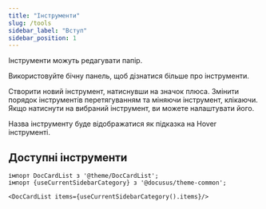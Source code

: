 ```yaml
---
title: "Інструменти"
slug: /tools
sidebar_label: "Вступ"
sidebar_position: 1
---
```



Інструменти можуть редагувати папір.

Використовуйте бічну панель, щоб дізнатися більше про інструменти.

Створити новий інструмент, натиснувши на значок плюса. Змінити порядок інструментів перетягуванням та міняючи інструмент, клікаючи. Якщо натиснути на вибраний інструмент, ви можете налаштувати його.

Назва інструменту буде відображатися як підказка на Hover інструменті.

## Доступні інструменти

```mdx-code-block
імпорт DocCardList з '@theme/DocCardList';
імпорт {useCurrentSidebarCategory} з '@docusus/theme-common';

<DocCardList items={useCurrentSidebarCategory().items}/>
```

